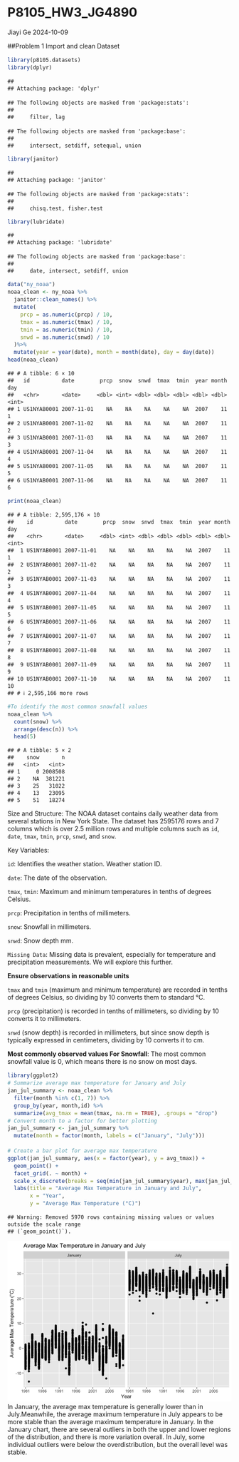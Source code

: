 P8105_HW3_JG4890
================
Jiayi Ge
2024-10-09

\##Problem 1 Import and clean Dataset

``` r
library(p8105.datasets)
library(dplyr)
```

    ## 
    ## Attaching package: 'dplyr'

    ## The following objects are masked from 'package:stats':
    ## 
    ##     filter, lag

    ## The following objects are masked from 'package:base':
    ## 
    ##     intersect, setdiff, setequal, union

``` r
library(janitor)
```

    ## 
    ## Attaching package: 'janitor'

    ## The following objects are masked from 'package:stats':
    ## 
    ##     chisq.test, fisher.test

``` r
library(lubridate)
```

    ## 
    ## Attaching package: 'lubridate'

    ## The following objects are masked from 'package:base':
    ## 
    ##     date, intersect, setdiff, union

``` r
data("ny_noaa")
noaa_clean <- ny_noaa %>%
  janitor::clean_names() %>%
  mutate(
    prcp = as.numeric(prcp) / 10, 
    tmax = as.numeric(tmax) / 10, 
    tmin = as.numeric(tmin) / 10,
    snwd = as.numeric(snwd) / 10
  )%>%
  mutate(year = year(date), month = month(date), day = day(date))
head(noaa_clean)
```

    ## # A tibble: 6 × 10
    ##   id          date        prcp  snow  snwd  tmax  tmin  year month   day
    ##   <chr>       <date>     <dbl> <int> <dbl> <dbl> <dbl> <dbl> <dbl> <int>
    ## 1 US1NYAB0001 2007-11-01    NA    NA    NA    NA    NA  2007    11     1
    ## 2 US1NYAB0001 2007-11-02    NA    NA    NA    NA    NA  2007    11     2
    ## 3 US1NYAB0001 2007-11-03    NA    NA    NA    NA    NA  2007    11     3
    ## 4 US1NYAB0001 2007-11-04    NA    NA    NA    NA    NA  2007    11     4
    ## 5 US1NYAB0001 2007-11-05    NA    NA    NA    NA    NA  2007    11     5
    ## 6 US1NYAB0001 2007-11-06    NA    NA    NA    NA    NA  2007    11     6

``` r
print(noaa_clean)
```

    ## # A tibble: 2,595,176 × 10
    ##    id          date        prcp  snow  snwd  tmax  tmin  year month   day
    ##    <chr>       <date>     <dbl> <int> <dbl> <dbl> <dbl> <dbl> <dbl> <int>
    ##  1 US1NYAB0001 2007-11-01    NA    NA    NA    NA    NA  2007    11     1
    ##  2 US1NYAB0001 2007-11-02    NA    NA    NA    NA    NA  2007    11     2
    ##  3 US1NYAB0001 2007-11-03    NA    NA    NA    NA    NA  2007    11     3
    ##  4 US1NYAB0001 2007-11-04    NA    NA    NA    NA    NA  2007    11     4
    ##  5 US1NYAB0001 2007-11-05    NA    NA    NA    NA    NA  2007    11     5
    ##  6 US1NYAB0001 2007-11-06    NA    NA    NA    NA    NA  2007    11     6
    ##  7 US1NYAB0001 2007-11-07    NA    NA    NA    NA    NA  2007    11     7
    ##  8 US1NYAB0001 2007-11-08    NA    NA    NA    NA    NA  2007    11     8
    ##  9 US1NYAB0001 2007-11-09    NA    NA    NA    NA    NA  2007    11     9
    ## 10 US1NYAB0001 2007-11-10    NA    NA    NA    NA    NA  2007    11    10
    ## # ℹ 2,595,166 more rows

``` r
#To identify the most common snowfall values
noaa_clean %>%
  count(snow) %>%
  arrange(desc(n)) %>%
  head(5)
```

    ## # A tibble: 5 × 2
    ##    snow       n
    ##   <int>   <int>
    ## 1     0 2008508
    ## 2    NA  381221
    ## 3    25   31022
    ## 4    13   23095
    ## 5    51   18274

Size and Structure: The NOAA dataset contains daily weather data from
several stations in New York State. The dataset has 2595176 rows and 7
columns which is over 2.5 million rows and multiple columns such as
`id`, `date`, `tmax`, `tmin`, `prcp`, `snwd`, and `snow`.

Key Variables:

`id`: Identifies the weather station. Weather station ID.

`date`: The date of the observation.

`tmax`, `tmin`: Maximum and minimum temperatures in tenths of degrees
Celsius.

`prcp`: Precipitation in tenths of millimeters.

`snow`: Snowfall in millimeters.

`snwd`: Snow depth mm.

`Missing Data`: Missing data is prevalent, especially for temperature
and precipitation measurements. We will explore this further.

**Ensure observations in reasonable units**

`tmax` and `tmin` (maximum and minimum temperature) are recorded in
tenths of degrees Celsius, so dividing by 10 converts them to standard
°C.

`prcp` (precipitation) is recorded in tenths of millimeters, so dividing
by 10 converts it to millimeters.

`snwd` (snow depth) is recorded in millimeters, but since snow depth is
typically expressed in centimeters, dividing by 10 converts it to cm.

**Most commonly observed values For Snowfall**: The most common snowfall
value is 0, which means there is no snow on most days.

``` r
library(ggplot2)
# Summarize average max temperature for January and July
jan_jul_summary <- noaa_clean %>%
  filter(month %in% c(1, 7)) %>%
  group_by(year, month,id) %>%
  summarize(avg_tmax = mean(tmax, na.rm = TRUE), .groups = "drop")
# Convert month to a factor for better plotting
jan_jul_summary <- jan_jul_summary %>%
  mutate(month = factor(month, labels = c("January", "July")))

# Create a bar plot for average max temperature
ggplot(jan_jul_summary, aes(x = factor(year), y = avg_tmax)) +
  geom_point() +
  facet_grid(. ~ month) +
  scale_x_discrete(breaks = seq(min(jan_jul_summary$year), max(jan_jul_summary$year), by = 5)) +
  labs(title = "Average Max Temperature in January and July",
       x = "Year",
       y = "Average Max Temperature (°C)") 
```

    ## Warning: Removed 5970 rows containing missing values or values outside the scale range
    ## (`geom_point()`).

![](P8105_files/figure-gfm/unnamed-chunk-2-1.png)<!-- --> In January,
the average max temperature is generally lower than in July.Meanwhile,
the average maximum temperature in July appears to be more stable than
the average maximum temperature in January. In the January chart, there
are several outliers in both the upper and lower regions of the
distribution, and there is more variation overall. In July, some
individual outliers were below the overdistribution, but the overall
level was stable.
